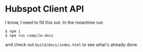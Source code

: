 # Hubspot Client API

I know, I need to fill this out. In the meantime run
```
$ npm i
$ npm run compile-docs
```
and check out `build/docs/index.html` to see what's already done.
